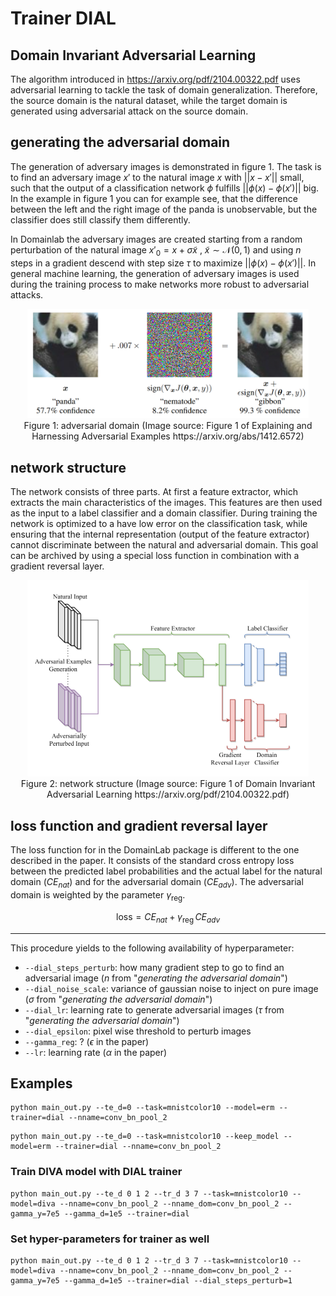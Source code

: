 # Trainer DIAL
## Domain Invariant Adversarial Learning

The algorithm introduced in https://arxiv.org/pdf/2104.00322.pdf uses adversarial learning to tackle the task of domain generalization. Therefore, the source domain is the natural dataset, while the target domain is generated using adversarial attack on the source domain.


## generating the adversarial domain

The generation of adversary images is demonstrated in figure 1.
The task is to find an adversary image $x'$ to the natural image $x$ with $||x- x'||$ small, such that the output of a classification network $\phi$ fulfills $||\phi(x) - \phi(x')||$ big. In the example in figure 1 you can for example see, that the difference between the left and the right image of the panda is unobservable, but the classifier does still classify them differently.

In Domainlab the adversary images are created starting from a random perturbation of the natural image $x'_0 = x + \sigma \tilde{x}~$, $\tilde{x} \sim \mathcal{N}(0, 1)$ and using $n$ steps in a gradient descend with step size $\tau$ to maximize $||\phi(x) - \phi(x')||$. In general machine learning, the generation of adversary images is used during the training process to make networks more robust to adversarial attacks.

<div style="align: center; text-align:center;">
 <img src="figs/adv_example.png" style="width:450px;"/>
 <div class="caption">Figure 1: adversarial domain (Image source: Figure 1 of Explaining and Harnessing Adversarial Examples https://arxiv.org/abs/1412.6572) </div>
</div>

## network structure

The network consists of three parts. At first a feature extractor, which extracts the main characteristics of the images. This features are then used as the input to a label classifier and a domain classifier.
During training the network is optimized to a have low error on the classification task, while ensuring that the internal representation (output of the feature extractor) cannot discriminate between the natural and adversarial domain. This goal can be archived by using a special loss function in combination with a gradient reversal layer.

<div style="align: center; text-align:center;">
 <img src="figs/DIAL_netw.png" style="width:450px;"/>
 <div class="caption">Figure 2: network structure (Image source: Figure 1 of Domain Invariant Adversarial Learning https://arxiv.org/pdf/2104.00322.pdf) </div>
</div>


[comment]: <> (## loss function and gradient reversal layer)

[comment]: <> (The loss function of the algorithm is a combination of three terms:)


[comment]: <> (standard cross entropy loss between the predicted label probabilities and the actual label $CE_{nat}$ for the natural domain, $CE_{adv}$ for the adversarial domain)

[comment]: <> (Kullback-Leibler divergence between classifier output on the natural images and their adversarial counterparts $KL$)

[comment]: <> (standard cross-entropy loss between predicted domain probability and domain label $D_{nat}$ for the natural domain, $D_{adv}$ for the adversarial domain)

[comment]: <> (The loss functions are given by:)


[comment]: <> ($$)
[comment]: <> (DIAL_{CE} = CE_{nat} + \lambda ~ CE_{adv} - r / D_{nat} + D_{adv} / )

[comment]: <> ($$)

[comment]: <> ($$)
[comment]: <> (DIAL_{KL} = CE_{nat} + \lambda ~ KL - r / D_{nat} + D_{adv} / )
[comment]: <> ($$)


[comment]: <> (The task is to minimize the label classification loss while maximizing the classification loss for the adversarial domain. Therefore a gradient reversal layer is inserted into the network, right in front of the domain classifier. The layer leaves the input unchanged during forward propagation and reverses the gradient by multiplying it with a negative scalar during the back-propagation. This ensures that the weights in the feature extractor are actually chosen such that they maximize the domain classification loss. The parameter of the gradient reversal layer is initialized to a small value and is then gradually increased to $r$.)

## loss function and gradient reversal layer

The loss function for in the DomainLab package is different to the one described in the paper. It consists of the standard cross entropy loss between the predicted label probabilities and the actual label for the natural domain ($CE_{nat}$) and for the adversarial domain ($CE_{adv}$).
The adversarial domain is weighted by the parameter $\gamma_\text{reg}$.

$$
\text{loss} = CE_{nat} + \gamma_\text{reg}\,CE_{adv}
$$


---

This procedure yields to the following availability of hyperparameter:
- `--dial_steps_perturb`: how many gradient step to go to find an adversarial image ($n$ from "*generating the adversarial domain*")
- `--dial_noise_scale`: variance of gaussian noise to inject on pure image ($\sigma$ from "*generating the adversarial domain*")
- `--dial_lr`: learning rate to generate adversarial images ($\tau$ from "*generating the adversarial domain*")
- `--dial_epsilon`: pixel wise threshold to perturb images
- `--gamma_reg`: ? ($\epsilon$ in the paper)
- `--lr`: learning rate ($\alpha$ in the paper)

## Examples

```
python main_out.py --te_d=0 --task=mnistcolor10 --model=erm --trainer=dial --nname=conv_bn_pool_2
```



```shell
python main_out.py --te_d=0 --task=mnistcolor10 --keep_model --model=erm --trainer=dial --nname=conv_bn_pool_2
```
### Train DIVA model with DIAL trainer

```shell
python main_out.py --te_d 0 1 2 --tr_d 3 7 --task=mnistcolor10 --model=diva --nname=conv_bn_pool_2 --nname_dom=conv_bn_pool_2 --gamma_y=7e5 --gamma_d=1e5 --trainer=dial
```
### Set hyper-parameters for trainer as well
```shell
python main_out.py --te_d 0 1 2 --tr_d 3 7 --task=mnistcolor10 --model=diva --nname=conv_bn_pool_2 --nname_dom=conv_bn_pool_2 --gamma_y=7e5 --gamma_d=1e5 --trainer=dial --dial_steps_perturb=1
```

